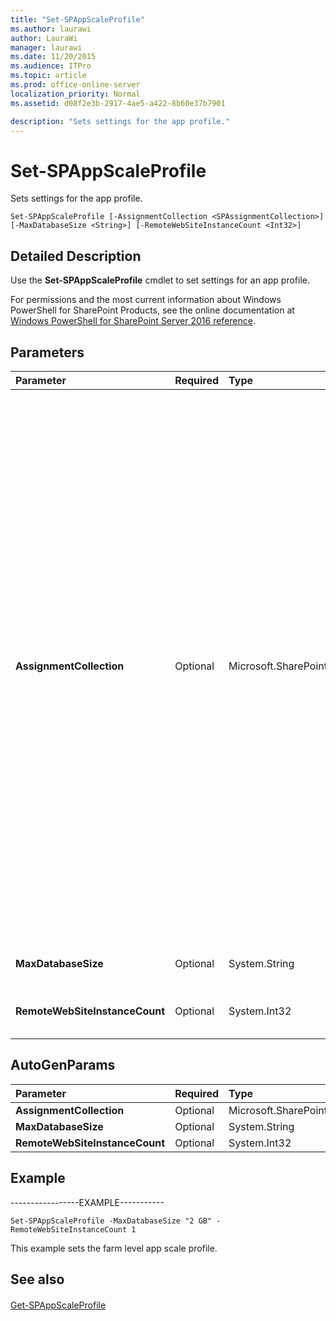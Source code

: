 ```yaml
---
title: "Set-SPAppScaleProfile"
ms.author: laurawi
author: LauraWi
manager: laurawi
ms.date: 11/20/2015
ms.audience: ITPro
ms.topic: article
ms.prod: office-online-server
localization_priority: Normal
ms.assetid: d08f2e3b-2917-4ae5-a422-8b60e37b7901

description: "Sets settings for the app profile."
---
```


# Set-SPAppScaleProfile

Sets settings for the app profile.
  
```
Set-SPAppScaleProfile [-AssignmentCollection <SPAssignmentCollection>] [-MaxDatabaseSize <String>] [-RemoteWebSiteInstanceCount <Int32>]
```

## Detailed Description

Use the **Set-SPAppScaleProfile** cmdlet to set settings for an app profile. 
  
For permissions and the most current information about Windows PowerShell for SharePoint Products, see the online documentation at [Windows PowerShell for SharePoint Server 2016 reference](https://go.microsoft.com/fwlink/p/?LinkId=671715).
  
## Parameters

|**Parameter**|**Required**|**Type**|**Description**|
|:-----|:-----|:-----|:-----|
|**AssignmentCollection** <br/> |Optional  <br/> |Microsoft.SharePoint.PowerShell.SPAssignmentCollection  <br/> |Manages objects for the purpose of proper disposal. Use of objects, such as **SPWeb** or **SPSite**, can use large amounts of memory and use of these objects in Windows PowerShell scripts requires proper memory management. Using the **SPAssignment** object, you can assign objects to a variable and dispose of the objects after they are needed to free up memory. When **SPWeb**, **SPSite**, or **SPSiteAdministration** objects are used, the objects are automatically disposed of if an assignment collection or the **Global** parameter is not used.  <br/> > [!NOTE]> When the **Global** parameter is used, all objects are contained in the global store. If objects are not immediately used, or disposed of by using the **Stop-SPAssignment** command, an out-of-memory scenario can occur.           |
|**MaxDatabaseSize** <br/> |Optional  <br/> |System.String  <br/> |Specifies the database size of the app profile.  <br/> |
|**RemoteWebSiteInstanceCount** <br/> |Optional  <br/> |System.Int32  <br/> |Specifies whether a remote site can access the profile from.  <br/> |
   
## AutoGenParams

|**Parameter**|**Required**|**Type**|**Description**|
|:-----|:-----|:-----|:-----|
|**AssignmentCollection** <br/> |Optional  <br/> |Microsoft.SharePoint.PowerShell.SPAssignmentCollection  <br/> ||
|**MaxDatabaseSize** <br/> |Optional  <br/> |System.String  <br/> ||
|**RemoteWebSiteInstanceCount** <br/> |Optional  <br/> |System.Int32  <br/> ||
   
## Example

-----------------EXAMPLE-----------
  
```
Set-SPAppScaleProfile -MaxDatabaseSize "2 GB" -RemoteWebSiteInstanceCount 1
```

This example sets the farm level app scale profile.
  
## See also

#### 

[Get-SPAppScaleProfile](get-spappscaleprofile.md)

